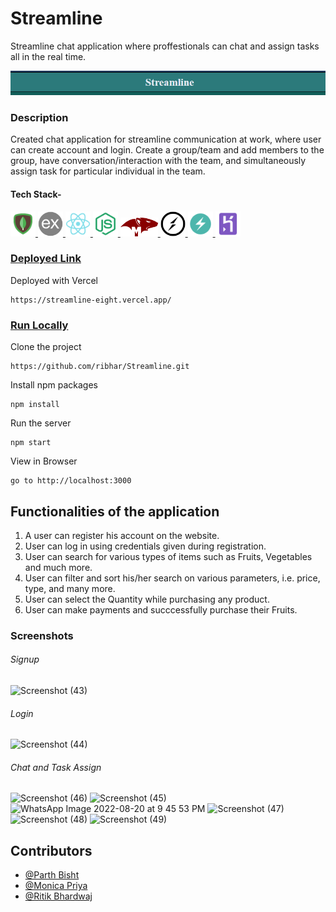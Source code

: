 # Streamline

Streamline chat application where proffestionals can chat and assign tasks all in the real time.

<a href="https://streamline-eight.vercel.app/">![Logo](https://github.com/ribhar/Streamline/blob/master/client/src/assets/logo.PNG)</a>

### Description

Created chat application for streamline communication at work, where user can create account and login.
Create a group/team and add members to the group, have conversation/interaction with the team, and simultaneously assign task for particular individual in the team.


<!-- ### Tech Stack

* React
* MongoDB
* Express
* Node.js
* Javascript 
* Nodemailer
* Socket.io
* Chackra UI
* Mongoose
* HTML
* CSS -->

#### Tech Stack-

<p float="left">
   <a href="https://www.mongodb.com/" target="_blank" rel="noreferrer"> <img src="https://github.com/ribhar/ribhar/blob/main/giticons/icons8-mongodb.svg" alt="mongodb" width="40" height="40"/> </a>
   <a href="https://expressjs.com" target="_blank" rel="noreferrer"> <img src="https://github.com/ribhar/ribhar/blob/main/giticons/express.png" alt="express" width="40" height="40"/> </a>
  <a href="https://reactjs.org/" target="_blank" rel="noreferrer"> <img src="https://github.com/ribhar/ribhar/blob/main/giticons/icons8-react-native.svg" alt="react" width="40" height="40"/> </a> 
  <a href="https://nodejs.org" target="_blank" rel="noreferrer"> <img src="https://github.com/ribhar/ribhar/blob/main/giticons/icons8-node-js.svg" alt="nodejs" width="40" height="40"/> </a>
   <a href="https://mongoosejs.com/" target="_blank" rel="noreferrer"> <img src="https://github.com/ribhar/ribhar/blob/main/giticons/mongoose.png" alt="mongoose" width="60" height="30"/> </a>
   <a href="https://socket.io/" target="_blank" rel="noreferrer"> <img src="https://github.com/ribhar/ribhar/blob/main/giticons/socket.svg" alt="socket" width="40" height="40"> 
   <a href="https://chakra-ui.com/" target="_blank" rel="noreferrer"> <img src="https://github.com/ribhar/ribhar/blob/main/giticons/icons8-chakra-ui.svg" alt="chakra" width="40" height="40"> 
  <a href="https://dashboard.heroku.com/" target="_blank" rel="noreferrer"> <img src="https://github.com/ribhar/ribhar/blob/main/giticons/icons8-heroku.svg" alt="heroku" width="40" height="40"/> </a>
</p>
 

### <u>Deployed Link</u>


Deployed with Vercel
```
https://streamline-eight.vercel.app/
 ```

### <u>Run Locally</u>

Clone the project

```
https://github.com/ribhar/Streamline.git

```

Install npm packages

```
npm install
```

Run the server

```
npm start
```

View in Browser

```
go to http://localhost:3000
```

<!-- ### Installation Requirements

* Fork the repo, then clone it
* install all dependencies, with 'npm install'
* start the server 'npm run dev'
* start the application 'npm start' -->
## Functionalities of the application

1. A user can register his account on the website.
2. User can log in using credentials given during registration.
3. User can search for various types of items such as Fruits, Vegetables and much more.
4. User can filter and sort his/her search on various parameters, i.e. price, type, and many more.
5. User can select the Quantity while purchasing any product.
6. User can make payments and succcessfully purchase their Fruits.


### Screenshots

###### Signup

![Screenshot (43)](https://user-images.githubusercontent.com/100186167/185743179-6e16a30f-0c5b-4817-98c3-7b2e99d11370.png)

###### Login
![Screenshot (44)](https://user-images.githubusercontent.com/100186167/185743232-3ef98561-f8bd-4f14-8f35-74d5b1b1edd3.png)

###### Chat and Task Assign 

![Screenshot (46)](https://user-images.githubusercontent.com/100186167/185756813-ea99185f-1a5e-4257-b7a1-077a0fefd714.png)
![Screenshot (45)](https://user-images.githubusercontent.com/100186167/185743282-68d532e6-a5d2-44cc-ac9a-b8747a06c882.png)
![WhatsApp Image 2022-08-20 at 9 45 53 PM](https://user-images.githubusercontent.com/100186167/185756654-c87ccb1c-7a7c-4fdf-926c-4f07c227a729.jpeg)
![Screenshot (47)](https://user-images.githubusercontent.com/100186167/185743367-b07ccd9f-5a85-4063-a304-2b47b2c9a3d4.png)
![Screenshot (48)](https://user-images.githubusercontent.com/100186167/185743399-80bfbe2c-1179-4978-a07f-cafaeee39265.png)
![Screenshot (49)](https://user-images.githubusercontent.com/100186167/185743444-b0362987-3c9a-498d-bb05-bec83249773c.png)

## Contributors

- [@Parth Bisht](https://github.com/Parth-Bisht)
- [@Monica Priya](https://github.com/Monica1310)
- [@Ritik Bhardwaj](https://github.com/ribhar)




